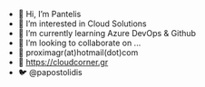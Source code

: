 - 👋 Hi, I’m Pantelis
- 👀 I’m interested in Cloud Solutions
- 🌱 I’m currently learning Azure DevOps & Github
- 💞️ I’m looking to collaborate on ...
- :e-mail: proximagr(at)hotmail(dot)com
- :newspaper: https://cloudcorner.gr 
- :bird: @papostolidis
